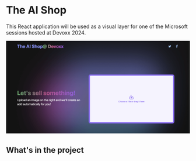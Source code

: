 # The AI Shop

This React application will be used as a visual layer for one of the Microsoft sessions hosted at Devoxx 2024.

![Header](./assets/images/header.png)

## What's in the project
